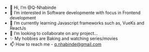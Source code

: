 - 👋 Hi, I’m @Q-Nhabinde
- 👀 I’m interested in Software developmente with focus in Frontend development
- 🌱 I’m currently learning Javascript frameworks  such as, VueKs and ReactJs
- 💞️ I’m looking to collaborate on any project...
- ✨ My hobbies are Baking and watching series/movies
- 📫 How to reach me - q.nhabinde@gmail.com

<!---
Q-Nhabinde/Q-Nhabinde is a ✨ special ✨ repository because its `README.md` (this file) appears on your GitHub profile.
You can click the Preview link to take a look at your changes.
--->
